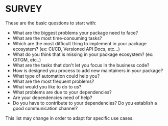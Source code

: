 # SURVEY

These are the basic questions to start with:

+ What are the biggest problems your package need to face?
+ What are the most time-consuming tasks?
+ Which are the most difficult thing to implement in your package ecosystem? (ex: CI/CD, Versioned API Docs, etc...)
+ What do you think that is missing in your package ecosystem? (ex: CITGM, etc..)
+ What are the tasks that don't let you focus in the business code?
+ How is designed you process to add new maintainers in your package?
+ What type of automation could help you?
+ What are the most frequent problems?
+ What would you like to do to us?
+ What problems are due to your dependencies?
+ Are your dependencies need of help? 
+ Do you have to contribute to your dependencies? Do you establish a good communication channel?

This list may change in order to adapt for specific use cases.
